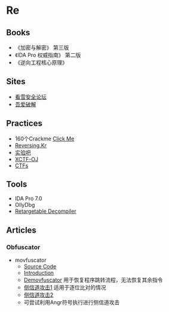 # Re
## Books
- 《加密与解密》 第三版
- 《IDA Pro 权威指南》 第二版
- 《逆向工程核心原理》

## Sites
- [看雪安全论坛](https://bbs.pediy.com/)
- [吾爱破解](https://www.52pojie.cn/)

## Practices
- 160个Crackme [Click Me](/files/Re/crackme.rar)
- [Reversing.Kr](http://reversing.kr/challenge.php)
- [实验吧](http://www.shiyanbar.com/ctf/practice)
- [XCTF-OJ](http://oj.xctf.org.cn/)
- [CTFs](https://github.com/ctfs)

## Tools
- IDA Pro 7.0
- OllyDbg
- [Retargetable Decompiler](https://retdec.com/)

## Articles
### Obfuscator
- movfuscator
	- [Source Code](https://github.com/xoreaxeaxeax/movfuscator)
	- [Introduction](/files/Re/recon2015-14-christopher-domas-The-movfuscator.pdf)
	- [Demovfuscator](https://github.com/kirschju/demovfuscator) 用于恢复程序跳转流程，无法恢复其余指令
	- [侧信道攻击1](https://dustri.org/b/defeating-the-recons-movfuscator-crackme.html) 适用于逐位比对的情况
	- [侧信道攻击2](http://www.cnblogs.com/wangaohui/p/5706816.html)
	- 可尝试利用Angr符号执行进行侧信道攻击